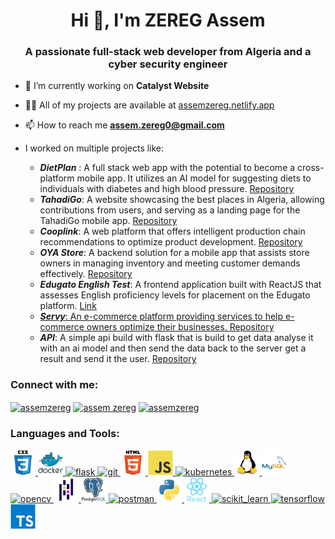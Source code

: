 <h1 align="center">Hi 👋, I'm ZEREG Assem</h1>
<h3 align="center">A passionate full-stack web developer from Algeria and a cyber security engineer</h3>

- 🔭 I’m currently working on **Catalyst Website**

- 👨‍💻 All of my projects are available at [assemzereg.netlify.app](assemzereg.netlify.app)

- 📫 How to reach me **assem.zereg0@gmail.com**
- I worked on multiple projects like:
  + ***DietPlan*** : A full stack web app with the potential to become a cross-platform mobile app. It utilizes an AI model for suggesting diets to individuals with diabetes and high blood pressure. [Repository](https://github.com/assemzereg/dietplan)
  + ***TahadiGo***: A website showcasing the best places in Algeria, allowing contributions from users, and serving as a landing page for the TahadiGo mobile app. [Repository](https://github.com/assemzereg/tahadisite)
  + ***Cooplink***: A web platform that offers intelligent production chain recommendations to optimize product development. [Repository](https://github.com/assemzereg/cooplink-mc)
  + ***OYA Store***: A backend solution for a mobile app that assists store owners in managing inventory and meeting customer demands effectively. [Repository](https://github.com/assemzereg/storeBackend)
  + ***Edugato English Test***: A frontend application built with ReactJS that assesses English proficiency levels for placement on the Edugato platform. <a href="https://test.edugato.net" target="blank">Link
  + ***Servy***: An e-commerce platform providing services to help e-commerce owners optimize their businesses. [Repository](https://github.com/assemzereg/Servy)
  + ***API***: A simple api build with flask that is build to get data analyse it with an ai model and then send the data back to the server get a result and send it the user. [Repository](https://github.com/assemzereg/flaskapi)


<h3 align="left">Connect with me:</h3>
<p align="left">
<a href="https://twitter.com/assemzereg" target="blank"><img align="center" src="https://raw.githubusercontent.com/rahuldkjain/github-profile-readme-generator/master/src/images/icons/Social/twitter.svg" alt="assemzereg" height="30" width="40" /></a>
<a href="https://www.facebook.com/assem.kakashi" target="blank"><img align="center" src="https://raw.githubusercontent.com/rahuldkjain/github-profile-readme-generator/master/src/images/icons/Social/facebook.svg" alt="assem zereg" height="30" width="40" /></a>
<a href="https://www.instagram.com/assemzereg" target="blank"><img align="center" src="https://raw.githubusercontent.com/rahuldkjain/github-profile-readme-generator/master/src/images/icons/Social/instagram.svg" alt="assemzereg" height="30" width="40" /></a>
</p>

<h3 align="left">Languages and Tools:</h3>
<p align="left"> <a href="https://www.w3schools.com/css/" target="_blank" rel="noreferrer"> <img src="https://raw.githubusercontent.com/devicons/devicon/master/icons/css3/css3-original-wordmark.svg" alt="css3" width="40" height="40"/> </a> <a href="https://www.docker.com/" target="_blank" rel="noreferrer"> <img src="https://raw.githubusercontent.com/devicons/devicon/master/icons/docker/docker-original-wordmark.svg" alt="docker" width="40" height="40"/> </a> <a href="https://flask.palletsprojects.com/" target="_blank" rel="noreferrer"> <img src="https://www.vectorlogo.zone/logos/pocoo_flask/pocoo_flask-icon.svg" alt="flask" width="40" height="40"/> </a> <a href="https://git-scm.com/" target="_blank" rel="noreferrer"> <img src="https://www.vectorlogo.zone/logos/git-scm/git-scm-icon.svg" alt="git" width="40" height="40"/> </a> <a href="https://www.w3.org/html/" target="_blank" rel="noreferrer"> <img src="https://raw.githubusercontent.com/devicons/devicon/master/icons/html5/html5-original-wordmark.svg" alt="html5" width="40" height="40"/> </a> <a href="https://developer.mozilla.org/en-US/docs/Web/JavaScript" target="_blank" rel="noreferrer"> <img src="https://raw.githubusercontent.com/devicons/devicon/master/icons/javascript/javascript-original.svg" alt="javascript" width="40" height="40"/> </a> <a href="https://kubernetes.io" target="_blank" rel="noreferrer"> <img src="https://www.vectorlogo.zone/logos/kubernetes/kubernetes-icon.svg" alt="kubernetes" width="40" height="40"/> </a> <a href="https://www.linux.org/" target="_blank" rel="noreferrer"> <img src="https://raw.githubusercontent.com/devicons/devicon/master/icons/linux/linux-original.svg" alt="linux" width="40" height="40"/> </a> <a href="https://www.mysql.com/" target="_blank" rel="noreferrer"> <img src="https://raw.githubusercontent.com/devicons/devicon/master/icons/mysql/mysql-original-wordmark.svg" alt="mysql" width="40" height="40"/> </a> <a href="https://opencv.org/" target="_blank" rel="noreferrer"> <img src="https://www.vectorlogo.zone/logos/opencv/opencv-icon.svg" alt="opencv" width="40" height="40"/> </a> <a href="https://pandas.pydata.org/" target="_blank" rel="noreferrer"> <img src="https://raw.githubusercontent.com/devicons/devicon/2ae2a900d2f041da66e950e4d48052658d850630/icons/pandas/pandas-original.svg" alt="pandas" width="40" height="40"/> </a> <a href="https://www.postgresql.org" target="_blank" rel="noreferrer"> <img src="https://raw.githubusercontent.com/devicons/devicon/master/icons/postgresql/postgresql-original-wordmark.svg" alt="postgresql" width="40" height="40"/> </a> <a href="https://postman.com" target="_blank" rel="noreferrer"> <img src="https://www.vectorlogo.zone/logos/getpostman/getpostman-icon.svg" alt="postman" width="40" height="40"/> </a> <a href="https://www.python.org" target="_blank" rel="noreferrer"> <img src="https://raw.githubusercontent.com/devicons/devicon/master/icons/python/python-original.svg" alt="python" width="40" height="40"/> </a> <a href="https://reactjs.org/" target="_blank" rel="noreferrer"> <img src="https://raw.githubusercontent.com/devicons/devicon/master/icons/react/react-original-wordmark.svg" alt="react" width="40" height="40"/> </a> <a href="https://scikit-learn.org/" target="_blank" rel="noreferrer"> <img src="https://upload.wikimedia.org/wikipedia/commons/0/05/Scikit_learn_logo_small.svg" alt="scikit_learn" width="40" height="40"/> </a> <a href="https://www.tensorflow.org" target="_blank" rel="noreferrer"> <img src="https://www.vectorlogo.zone/logos/tensorflow/tensorflow-icon.svg" alt="tensorflow" width="40" height="40"/> </a> <a href="https://www.typescriptlang.org/" target="_blank" rel="noreferrer"> <img src="https://raw.githubusercontent.com/devicons/devicon/master/icons/typescript/typescript-original.svg" alt="typescript" width="40" height="40"/> </a> </p>
